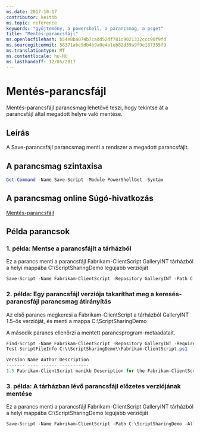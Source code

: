 ```yaml
---
ms.date: 2017-10-17
contributor: keithb
ms.topic: reference
keywords: "gyűjtemény, a powershell, a parancsmag, a psget"
title: "Mentés-parancsfájl"
ms.openlocfilehash: b54e8ba074b7cadd52df781c9021332ccc90f9fd
ms.sourcegitcommit: 58371abe9db4b9a0e4e1eb82d39a9f9e187355f9
ms.translationtype: MT
ms.contentlocale: hu-HU
ms.lasthandoff: 12/05/2017
---
```

# <a name="save-script"></a>Mentés-parancsfájl

Mentés-parancsfájl parancsmag lehetővé teszi, hogy tekintse át a parancsfájl által megadott helyre való mentése.

## <a name="description"></a>Leírás

A Save-parancsfájl parancsmag menti a rendszer a megadott parancsfájlt.

## <a name="cmdlet-syntax"></a>A parancsmag szintaxisa

```powershell
Get-Command -Name Save-Script -Module PowerShellGet -Syntax
```
## <a name="cmdlet-online-help-reference"></a>A parancsmag online Súgó-hivatkozás

[Mentés-parancsfájl](http://go.microsoft.com/fwlink/?LinkId=619786)

## <a name="example-commands"></a>Példa parancsok

### <a name="example-1-save-a-script-from-a-repository"></a>1. példa: Mentse a parancsfájlt a tárházból
Ez a parancs menti a parancsfájl Fabrikam-ClientScript GalleryINT tárházból a helyi mappába C:\ScriptSharingDemo legújabb verzióját

```powershell
Save-Script -Name Fabrikam-ClientScript -Repository GalleryINT -Path C:\ScriptSharingDemo
```

### <a name="example-2-save-a-version-of-a-script-by-piping-from-the-find-script-cmdlet"></a>2. példa: Egy parancsfájl verziója takaríthat meg a keresés-parancsfájl parancsmag átirányítás

Az első parancs megkeresi a Fabrikam-ClientScript a tárházból GalleryINT 1.5-ös verzióját, és menti a mappa C:\ScriptSharingDemo

A második parancs ellenőrzi a mentett parancsprogram-metaadatait.

```powershell
Find-Script -Name Fabrikam-ClientScript -Repository GalleryINT -RequiredVersion 1.5 | Save-Script -Path C:\\ScriptSharingDemo
Test-ScriptFileInfo C:\\ScriptSharingDemo\\Fabrikam-ClientScript.ps1

Version Name Author Description
------- ---- ------ -----------
1.5 Fabrikam-ClientScript manikb Description for the Fabrikam-ClientScript script
```

### <a name="example-3-save-a-prerelease-version-of-a-script-from-a-repository"></a>3. példa: A tárházban lévő parancsfájl előzetes verziójának mentése
Ez a parancs menti a parancsfájl Fabrikam-ClientScript GalleryINT tárházból a helyi mappába C:\ScriptSharingDemo legújabb verzióját

```powershell
Save-Script -Name Fabrikam-ClientScript -Path C:\ScriptSharingDemo -AllowPrerelease
```

